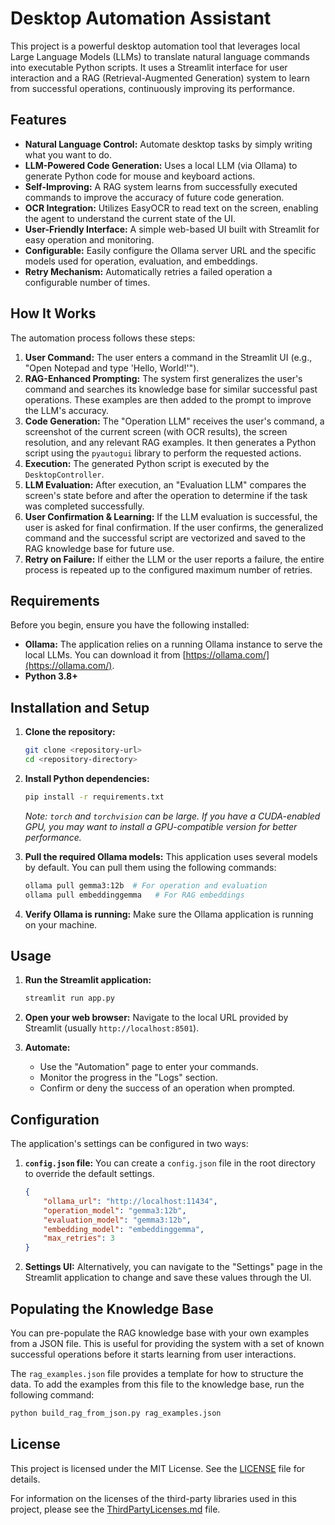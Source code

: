 # Desktop Automation Assistant

This project is a powerful desktop automation tool that leverages local Large Language Models (LLMs) to translate natural language commands into executable Python scripts. It uses a Streamlit interface for user interaction and a RAG (Retrieval-Augmented Generation) system to learn from successful operations, continuously improving its performance.

## Features

- **Natural Language Control:** Automate desktop tasks by simply writing what you want to do.
- **LLM-Powered Code Generation:** Uses a local LLM (via Ollama) to generate Python code for mouse and keyboard actions.
- **Self-Improving:** A RAG system learns from successfully executed commands to improve the accuracy of future code generation.
- **OCR Integration:** Utilizes EasyOCR to read text on the screen, enabling the agent to understand the current state of the UI.
- **User-Friendly Interface:** A simple web-based UI built with Streamlit for easy operation and monitoring.
- **Configurable:** Easily configure the Ollama server URL and the specific models used for operation, evaluation, and embeddings.
- **Retry Mechanism:** Automatically retries a failed operation a configurable number of times.

## How It Works

The automation process follows these steps:
1.  **User Command:** The user enters a command in the Streamlit UI (e.g., "Open Notepad and type 'Hello, World!'").
2.  **RAG-Enhanced Prompting:** The system first generalizes the user's command and searches its knowledge base for similar successful past operations. These examples are then added to the prompt to improve the LLM's accuracy.
3.  **Code Generation:** The "Operation LLM" receives the user's command, a screenshot of the current screen (with OCR results), the screen resolution, and any relevant RAG examples. It then generates a Python script using the `pyautogui` library to perform the requested actions.
4.  **Execution:** The generated Python script is executed by the `DesktopController`.
5.  **LLM Evaluation:** After execution, an "Evaluation LLM" compares the screen's state before and after the operation to determine if the task was completed successfully.
6.  **User Confirmation & Learning:** If the LLM evaluation is successful, the user is asked for final confirmation. If the user confirms, the generalized command and the successful script are vectorized and saved to the RAG knowledge base for future use.
7.  **Retry on Failure:** If either the LLM or the user reports a failure, the entire process is repeated up to the configured maximum number of retries.

## Requirements

Before you begin, ensure you have the following installed:

- **Ollama:** The application relies on a running Ollama instance to serve the local LLMs. You can download it from [https://ollama.com/](https://ollama.com/).
- **Python 3.8+**

## Installation and Setup

1.  **Clone the repository:**
    ```bash
    git clone <repository-url>
    cd <repository-directory>
    ```

2.  **Install Python dependencies:**
    ```bash
    pip install -r requirements.txt
    ```
    *Note: `torch` and `torchvision` can be large. If you have a CUDA-enabled GPU, you may want to install a GPU-compatible version for better performance.*

3.  **Pull the required Ollama models:**
    This application uses several models by default. You can pull them using the following commands:
    ```bash
    ollama pull gemma3:12b  # For operation and evaluation
    ollama pull embeddinggemma   # For RAG embeddings
    ```

4.  **Verify Ollama is running:**
    Make sure the Ollama application is running on your machine.

## Usage

1.  **Run the Streamlit application:**
    ```bash
    streamlit run app.py
    ```

2.  **Open your web browser:**
    Navigate to the local URL provided by Streamlit (usually `http://localhost:8501`).

3.  **Automate:**
    - Use the "Automation" page to enter your commands.
    - Monitor the progress in the "Logs" section.
    - Confirm or deny the success of an operation when prompted.

## Configuration

The application's settings can be configured in two ways:

1.  **`config.json` file:**
    You can create a `config.json` file in the root directory to override the default settings.
    ```json
    {
        "ollama_url": "http://localhost:11434",
        "operation_model": "gemma3:12b",
        "evaluation_model": "gemma3:12b",
        "embedding_model": "embeddinggemma",
        "max_retries": 3
    }
    ```

2.  **Settings UI:**
    Alternatively, you can navigate to the "Settings" page in the Streamlit application to change and save these values through the UI.

## Populating the Knowledge Base

You can pre-populate the RAG knowledge base with your own examples from a JSON file. This is useful for providing the system with a set of known successful operations before it starts learning from user interactions.

The `rag_examples.json` file provides a template for how to structure the data. To add the examples from this file to the knowledge base, run the following command:

```bash
python build_rag_from_json.py rag_examples.json
```

## License

This project is licensed under the MIT License. See the [LICENSE](LICENSE) file for details.

For information on the licenses of the third-party libraries used in this project, please see the [ThirdPartyLicenses.md](ThirdPartyLicenses.md) file.